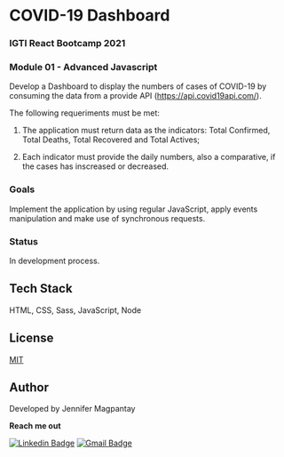 # COVID-19 Dashboard

### IGTI React Bootcamp 2021

### Module 01 - Advanced Javascript

Develop a Dashboard to display the numbers of cases of COVID-19 by consuming the data from a provide API (https://api.covid19api.com/). 

The following requeriments must be met:

1. The application must return data as the indicators: Total Confirmed, Total Deaths, Total Recovered and Total Actives;

2. Each indicator must provide the daily numbers, also a comparative, if the cases has inscreased or decreased.

### Goals

Implement the application by using regular JavaScript, apply events manipulation and make use of synchronous requests.

### Status

In development process.

## Tech Stack

HTML, CSS, Sass, JavaScript, Node

## License

[MIT](https://choosealicense.com/licenses/mit/)

    
## Author

Developed by Jennifer Magpantay 

**Reach me out** 

[![Linkedin Badge](https://img.shields.io/badge/-Jennifer-blue?style=flat-square&logo=Linkedin&logoColor=white&link=https://www.linkedin.com/in/jennifermagpantay/)](https://www.linkedin.com/in/jennifermagpantay/) [![Gmail Badge](https://img.shields.io/badge/-jennifer.magpantay@gmail.com-c14438?style=flat-square&logo=Gmail&logoColor=white&link=mailto:jennifer.magpantay@gmail.com)](mailto:jennifer.magpantay@gmail.com)